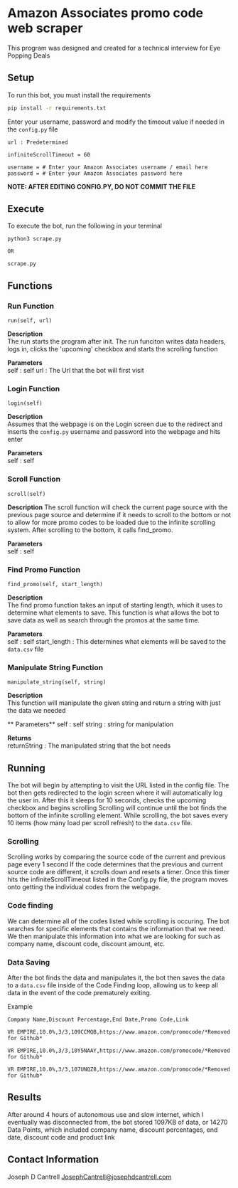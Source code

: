 # Amazon Associates promo code web scraper
This program was designed and created for a technical interview for Eye Popping Deals

## Setup

To run this bot, you must install the requirements
```bash
pip install -r requirements.txt
```

Enter your username, password and modify the timeout value if needed in the `config.py` file

```
url : Predetermined

infiniteScrollTimeout = 60

username = # Enter your Amazon Associates username / email here
password = # Enter your Amazon Associates password here

```
__NOTE: AFTER EDITING CONFIG.PY, DO NOT COMMIT THE FILE__

## Execute

To execute the bot, run the following in your terminal

```
python3 scrape.py

OR

scrape.py
```

## Functions

### Run Function

```
run(self, url)
```

**Description**  
The run starts the program after init. The run funciton writes data headers, logs in, clicks the 
'upcoming' checkbox and starts the scrolling function

**Parameters**  
self : self
url : The Url that the bot will first visit
 
### Login Function

```
login(self)
```

**Description**  
Assumes that the webpage is on the Login screen due to the redirect and inserts the `config.py` username
and password into the webpage and hits enter

**Parameters**  
self : self

### Scroll Function

```
scroll(self)
```

**Description**
The scroll function will check the current page source with the previous page source and 
determine if it needs to scroll to the bottom or not to allow for more promo codes to be 
loaded due to the infinite scrolling system. After scrolling to the bottom, it calls 
find_promo.

**Parameters**  
self : self

### Find Promo Function

```
find_promo(self, start_length)
```

**Description**  
The find promo function takes an input of starting length, which it uses to determine what
elements to save. This function is what allows the bot to save data as well as search through the 
promos at the same time.

**Parameters**  
self : self
start_length : This determines what elements will be saved to the `data.csv` file

### Manipulate String Function

```
manipulate_string(self, string)
```

**Description**  
This function will manipulate the given string and return a string with just the data we needed

** Parameters**
self : self
string : string for manipulation

**Returns**  
returnString : The manipulated string that the bot needs

## Running

The bot will begin by attempting to visit the URL listed in the config file.
The bot then gets redirected to the login screen where it will  automatically log the user in.
After this it sleeps for 10 seconds, checks the upcoming checkbox and begins scrolling
Scrolling will continue until the bot finds the bottom of the infinite scrolling element. While
scrolling, the bot saves every 10 items (how many load per scroll refresh) to the `data.csv` file.

### Scrolling

Scrolling works by comparing the source code of the current and previous page every 1 second
If the code determines that the previous and current source code are different, it scrolls down 
and resets a timer. Once this timer hits the infiniteScrollTimeout listed in the Config.py file,
the program moves onto getting the individual codes from the webpage.

### Code finding

We can determine all of the codes listed while scrolling is occuring. The bot searches for specific
elements that contains the information that we need. We then manipulate this information into 
what we are looking for such as company name, discount code, discount amount, etc.

### Data Saving
After the bot finds the data and manipulates it, the bot then saves the data to a `data.csv` file
inside of the Code Finding loop, allowing us to keep all data in the event of the code
prematurely exiting.

Example

```csv
Company Name,Discount Percentage,End Date,Promo Code,Link

VR EMPIRE,10.0%,3/3,109CCMQB,https://www.amazon.com/promocode/*Removed for Github*

VR EMPIRE,10.0%,3/3,10Y5NAAY,https://www.amazon.com/promocode/*Removed for Github*

VR EMPIRE,10.0%,3/3,107UNQZ8,https://www.amazon.com/promocode/*Removed for Github*
```

## Results
After around 4 hours of autonomous use and slow internet, which I eventually was disconnected from,
the bot stored 1097KB of data, or 14270 Data Points, which included company name, discount percentages,
end date, discount code and product link

## Contact Information
Joseph D Cantrell
JosephCantrell@josephdcantrell.com
